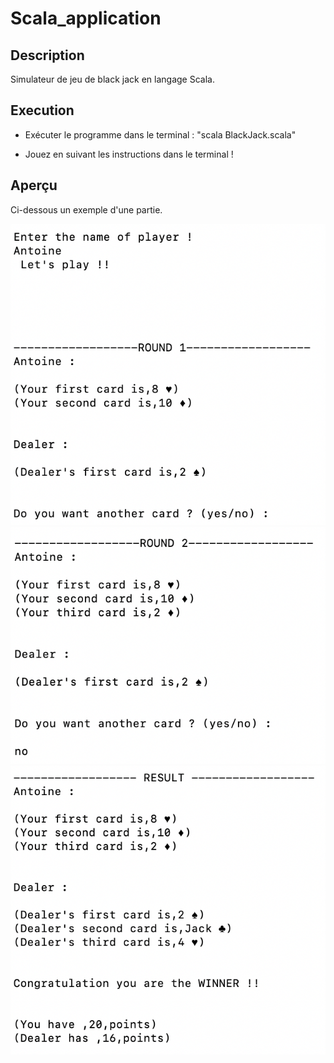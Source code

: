 # Scala_application

## Description 

Simulateur de jeu de black jack en langage Scala.

## Execution 

- Exécuter le programme dans le terminal : "scala BlackJack.scala"

- Jouez en suivant les instructions dans le terminal ! 


## Aperçu

Ci-dessous un exemple d'une partie.


![img1](https://github.com/AntoineMOREAU1/Scala_application/blob/main/img_test/img_1.png)
![img2](https://github.com/AntoineMOREAU1/Scala_application/blob/main/img_test/img_2.png)
![img3](https://github.com/AntoineMOREAU1/Scala_application/blob/main/img_test/img_3.png)



